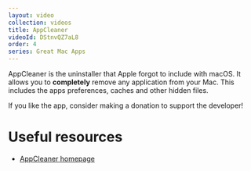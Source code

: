 ```yaml
---
layout: video
collection: videos
title: AppCleaner
videoId: DStnvQZ7aL8
order: 4
series: Great Mac Apps
---
```


AppCleaner is the uninstaller that Apple forgot to include with macOS. It allows you to **completely** remove any application from your Mac. This includes the apps preferences, caches and other hidden files.

If you like the app, consider making a donation to support the developer!

# Useful resources
* <a href="https://freemacsoft.net/appcleaner/" target="_blank">AppCleaner homepage</a>